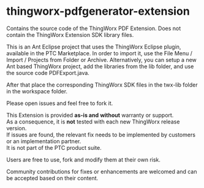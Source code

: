 # thingworx-pdfgenerator-extension
Contains the source code of the ThingWorx PDF Extension. Does not contain the ThingWorx Extension SDK library files.

This is an Ant Eclipse project that uses the ThingWorx Eclipse plugin, available in the PTC Marketplace.
In order to import it, use the File Menu / Import / Projects from Folder or Archive. Alternatively, you can setup a new Ant based ThingWorx project, add the libraries from the lib folder, and use the source code PDFExport.java.

After that place the corresponding ThingWorx SDK files in the twx-lib folder in the workspace folder.

Please open issues and feel free to fork it.

This Extension is provided **as-is and** **without** warranty or support.<br>
As a consequence, it is **not** tested with each new ThingWorx release version.<br>
If issues are found, the relevant fix needs to be implemented by customers or an implementation partner.<br>
It is not part of the PTC product suite. <br>

Users are free to use, fork and modify them at their own risk.<br>

Community contributions for fixes or enhancements are welcomed and can be accepted based on their content.
